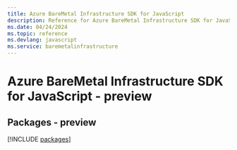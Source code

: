 ```yaml
---
title: Azure BareMetal Infrastructure SDK for JavaScript
description: Reference for Azure BareMetal Infrastructure SDK for JavaScript
ms.date: 04/24/2024
ms.topic: reference
ms.devlang: javascript
ms.service: baremetalinfrastructure
---
```

# Azure BareMetal Infrastructure SDK for JavaScript - preview
## Packages - preview
[!INCLUDE [packages](baremetal-infrastructure-index.md)]